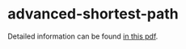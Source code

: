 # advanced-shortest-path

Detailed information can be found [in this pdf](https://github.com/oguzhekim/shortest-path/blob/main/p4_description.pdf).
